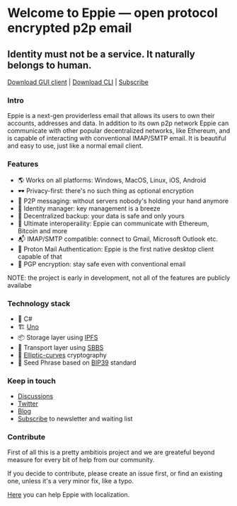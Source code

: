 # Welcome to Eppie — open protocol encrypted p2p email
## Identity must not be a service. It naturally belongs to human.

[Download GUI client](https://github.com/Eppie-io/Eppie-App#install-from-microsoft-store-app-store-or-google-play) | [Download CLI](https://github.com/Eppie-io/Eppie-CLI#downloads) | [Subscribe](https://eppie.io/)

### Intro
Eppie is a next-gen providerless email that allows its users to own their accounts, addresses and data. In addition to its own p2p network Eppie can communicate with other popular decentralized networks, like Ethereum, and is capable of interacting with conventional IMAP/SMTP email. It is beautiful and easy to use, just like a normal email client.

### Features
- 🌎 Works on all platforms: Windows, MacOS, Linux, iOS, Android
- 🕶️ Privacy-first: there's no such thing as optional encryption
- 🚀 P2P messaging: without servers nobody's holding your hand anymore 
- 🔑 Identity manager: key management is a breeze  
- 💾 Decentralized backup: your data is safe and only yours  
- 🤙 Ultimate interoperaility: Eppie can communicate with Ethereum, Bitcoin and more  
- 📬 IMAP/SMTP compatible: connect to Gmail, Microsoft Outlook etc.
- 🦄 Proton Mail Authentication: Eppie is the first native desktop client capable of that
- 🔐 PGP encryption: stay safe even with conventional email

NOTE: the project is early in development, not all of the features are publicly availabe

### Technology stack
- 🧩 C#
- 🏗 [Uno](https://platform.uno/)
- 📦 Storage layer using [IPFS](https://github.com/ipfs/ipfs)
- 🚚 Transport layer using [SBBS](https://github.com/BeamMW/beam/wiki/Secure-bulletin-board-system-%28SBBS%29)
- 🔐 [Elliptic-curves](https://en.wikipedia.org/wiki/Elliptic-curve_cryptography) cryptography
- 👤 Seed Phrase based on [BIP39](https://bitcoinwiki.org/wiki/mnemonic-phrase) standard

### Keep in touch
- [Discussions](https://github.com/orgs/Eppie-io/discussions)
- [Twitter](https://x.com/EppieApp)
- [Blog](https://blog.eppie.io/)
- [Subscribe](https://eppie.io/) to newsletter and waiting list

### Contribute
First of all this is a pretty ambitiois project and we are greateful beyond measure for every bit of help from our community.

If you decide to contribute, please create an issue first, or find an existing one, unless it's a very minor fix, like a typo.

[Here](https://eppie.crowdin.com/eppie) you can help Eppie with localization.
